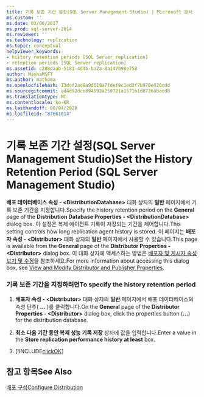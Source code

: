 ```yaml
---
title: 기록 보존 기간 설정(SQL Server Management Studio) | Microsoft 문서
ms.custom: ''
ms.date: 03/06/2017
ms.prod: sql-server-2014
ms.reviewer: ''
ms.technology: replication
ms.topic: conceptual
helpviewer_keywords:
- history retention periods [SQL Server replication]
- retention periods [SQL Server replication]
ms.assetid: c288daab-5181-4d4b-ba2a-8a147098e758
author: MashaMSFT
ms.author: mathoma
ms.openlocfilehash: 13dcf2ad9a9d619a7fdef9c1ed3f7b970e420cdd
ms.sourcegitcommit: ad4d92dce894592a259721a1571b1d8736abacdb
ms.translationtype: MT
ms.contentlocale: ko-KR
ms.lasthandoff: 08/04/2020
ms.locfileid: "87661014"
---
```

# <a name="set-the-history-retention-period-sql-server-management-studio"></a><span data-ttu-id="0a0d2-102">기록 보존 기간 설정(SQL Server Management Studio)</span><span class="sxs-lookup"><span data-stu-id="0a0d2-102">Set the History Retention Period (SQL Server Management Studio)</span></span>
  <span data-ttu-id="0a0d2-103">**배포 데이터베이스 속성 - \<DistributionDatabase>** 대화 상자의 **일반** 페이지에서 기록 보존 기간을 지정합니다.</span><span class="sxs-lookup"><span data-stu-id="0a0d2-103">Specify the history retention period on the **General** page of the **Distribution Database Properties - \<DistributionDatabase>** dialog box.</span></span> <span data-ttu-id="0a0d2-104">이 설정은 복제 에이전트 기록이 저장되는 기간을 제어합니다.</span><span class="sxs-lookup"><span data-stu-id="0a0d2-104">This setting controls how long replication agent history is stored.</span></span> <span data-ttu-id="0a0d2-105">이 페이지는 **배포자 속성 - \<Distributor>** 대화 상자의 **일반** 페이지에서 사용할 수 있습니다.</span><span class="sxs-lookup"><span data-stu-id="0a0d2-105">This page is available from the **General** page of the **Distributor Properties - \<Distributor>** dialog box.</span></span> <span data-ttu-id="0a0d2-106">이 대화 상자에 액세스하는 방법은 [배포자 및 게시자 속성 보기 및 수정](view-and-modify-distributor-and-publisher-properties.md)을 참조하세요.</span><span class="sxs-lookup"><span data-stu-id="0a0d2-106">For more information about accessing this dialog box, see [View and Modify Distributor and Publisher Properties](view-and-modify-distributor-and-publisher-properties.md).</span></span>  
  
### <a name="to-specify-the-history-retention-period"></a><span data-ttu-id="0a0d2-107">기록 보존 기간을 지정하려면</span><span class="sxs-lookup"><span data-stu-id="0a0d2-107">To specify the history retention period</span></span>  
  
1.  <span data-ttu-id="0a0d2-108">**배포자 속성 - \<Distributor>** 대화 상자의 **일반** 페이지에서 배포 데이터베이스의 속성 단추( **...** )를 클릭합니다.</span><span class="sxs-lookup"><span data-stu-id="0a0d2-108">On the **General** page of the **Distributor Properties - \<Distributor>** dialog box, click the properties button (**...**) for the distribution database.</span></span>  
  
2.  <span data-ttu-id="0a0d2-109">**최소 다음 기간 동안 복제 성능 기록 저장** 상자에 값을 입력합니다.</span><span class="sxs-lookup"><span data-stu-id="0a0d2-109">Enter a value in the **Store replication performance history at least** box.</span></span>  
  
3.  [!INCLUDE[clickOK](../../includes/clickok-md.md)]  
  
## <a name="see-also"></a><span data-ttu-id="0a0d2-110">참고 항목</span><span class="sxs-lookup"><span data-stu-id="0a0d2-110">See Also</span></span>  
 [<span data-ttu-id="0a0d2-111">배포 구성</span><span class="sxs-lookup"><span data-stu-id="0a0d2-111">Configure Distribution</span></span>](configure-distribution.md)  
  
  
